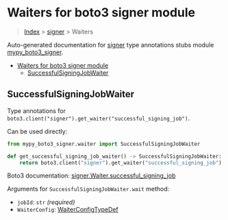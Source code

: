 # Waiters for boto3 signer module

> [Index](..) > [signer](.) > Waiters

Auto-generated documentation for
[signer](https://boto3.amazonaws.com/v1/documentation/api/latest/reference/services/signer.html#signer)
type annotations stubs module
[mypy_boto3_signer](https://pypi.org/project/mypy-boto3-signer/).

- [Waiters for boto3 signer module](#waiters-for-boto3-signer-module)
  - [SuccessfulSigningJobWaiter](#successfulsigningjobwaiter)

## SuccessfulSigningJobWaiter

Type annotations for
`boto3.client("signer").get_waiter("successful_signing_job")`.

Can be used directly:

```python
from mypy_boto3_signer.waiter import SuccessfulSigningJobWaiter

def get_successful_signing_job_waiter() -> SuccessfulSigningJobWaiter:
    return boto3.client("signer").get_waiter("successful_signing_job")
```

Boto3 documentation:
[signer.Waiter.successful_signing_job](https://boto3.amazonaws.com/v1/documentation/api/latest/reference/services/signer.html#signer.Waiter.SuccessfulSigningJob)

Arguments for `SuccessfulSigningJobWaiter.wait` method:

- `jobId`: `str` *(required)*
- `WaiterConfig`: [WaiterConfigTypeDef](./type_defs.md#waiterconfigtypedef)
